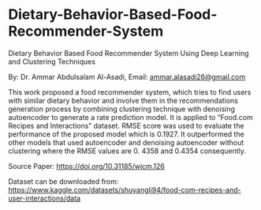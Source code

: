 # Dietary-Behavior-Based-Food-Recommender-System

Dietary Behavior Based Food Recommender System Using Deep Learning and Clustering Techniques 

By: Dr. Ammar Abdulsalam Al-Asadi, Email: ammar.alasadi26@gmail.com

This work proposed a food recommender system, which tries to find users with similar dietary behavior and involve them in the recommendations generation process by combining clustering technique with denoising autoencoder to generate a rate prediction model. It is applied to “Food.com Recipes and Interactions” dataset. RMSE score was used to evaluate the performance of the proposed model which is 0.1927. It outperformed the other models that used autoencoder and denoising autoencoder without clustering where the RMSE values are 0. 4358 and 0.4354 consequently.

Source Paper: https://doi.org/10.31185/wjcm.126

Dataset can be downloaded from: https://www.kaggle.com/datasets/shuyangli94/food-com-recipes-and-user-interactions/data
